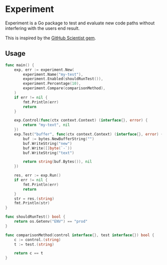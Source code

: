 # Experiment

Experiment is a Go package to test and evaluate new code paths without
interfering with the users end result.

This is inspired by the [GitHub Scientist gem](https://github.com/github/scientist).

## Usage

```go
func main() {
    exp, err := experiment.New(
        experiment.Name("my-test"),
        experiment.Enabled(shouldRunTest()),
        experiment.Percentage(10),
        experiment.Compare(comparisonMethod),
    )
    if err != nil {
        fmt.Println(err)
        return
    }

	exp.Control(func(ctx context.Context) (interface{}, error) {
		return "my-text", nil
	})
	exp.Test("buffer", func(ctx context.Context) (interface{}, error) {
		buf := bytes.NewBufferString("")
		buf.WriteString("new")
		buf.Write([]byte(`-`))
		buf.WriteString("text")

		return string(buf.Bytes()), nil
	})

	res, err := exp.Run()
    if err != nil {
        fmt.Println(err)
        return
    }
    str = res.(string)
    fmt.Println(str)
}

func shouldRunTest() bool {
	return os.Getenv("ENV") == "prod"
}

func comparisonMethod(control interface{}, test interface{}) bool {
	c := control.(string)
	t := test.(string)

	return c == t
}
```
